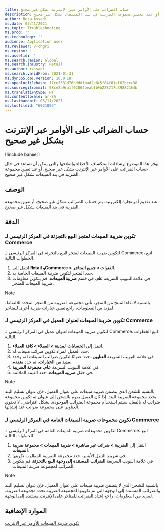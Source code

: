 ```yaml
---
title: حساب الضرائب على الأوامر عبر الإنترنت بشكل غير صحيح
description: يوفر هذا الموضوع إرشادات استكشاف الأخطاء وإصلاحها والتي يمكن أن تساعد في حال حساب الضرائب على الأوامر عبر الإنترنت بشكل غير صحيح، أو عند تعيين مجموعة الضريبة في بند المبيعات بشكل غير صحيح.
author: Reza-Assadi
ms.date: 03/11/2021
ms.topic: Troubleshooting
ms.prod: ''
ms.technology: ''
audience: Application user
ms.reviewer: v-chgri
ms.custom: ''
ms.assetid: ''
ms.search.region: Global
ms.search.industry: Retail
ms.author: rassadi
ms.search.validFrom: 2021-01-31
ms.dyn365.ops.version: 10.0.18
ms.openlocfilehash: f7cef533d76bdddfbad2e8c5f84f81ef62bccc38
ms.sourcegitcommit: 08ce2a9ca1f02064beabfb9b228717d39882164b
ms.translationtype: HT
ms.contentlocale: ar-SA
ms.lasthandoff: 05/11/2021
ms.locfileid: "6021093"
---
```

# <a name="taxes-on-online-orders-are-incorrectly-calculated"></a>حساب الضرائب على الأوامر عبر الإنترنت بشكل غير صحيح

[!include [banner](../../includes/banner.md)]

يوفر هذا الموضوع إرشادات استكشاف الأخطاء وإصلاحها والتي يمكن أن تساعد في حال حساب الضرائب على الأوامر عبر الإنترنت بشكل غير صحيح، أو عند تعيين مجموعة الضريبة في بند المبيعات بشكل غير صحيح.

## <a name="description"></a>الوصف

عند تقديم أمر تجارة إلكترونية، يتم حساب الضرائب بشكل غير صحيح، أو تعيين مجموعة الضريبة في بند المبيعات بشكل غير صحيح.

## <a name="resolution"></a>الدقة

### <a name="configure-the-sales-tax-for-a-retail-store-in-commerce-headquarters"></a>تكوين ضريبة المبيعات لمتجر البيع بالتجزئة في المركز الرئيسي لـ Commerce

لتكوين ضريبة المبيعات لمتجر البيع بالتجزئة في المركز الرئيسي لـ Commerce، اتبع الخطوات التالية.

1. انتقل إلى **Retail وCommerce \> القنوات \> جميع المتاجر**.
1. حدد المتجر لتكوين ضريبة المبيعات الخاصة به.
1. في علامة التبويب السريعة **عام**، في قسم **ضريبة المبيعات**، قم بتكوين معلومات ضريبة المبيعات للمتجر.

> [!NOTE]
> بالنسبة لانتقاء المنتج من المتجر، تأتي مجموعة الضريبة من المتجر المحدد للالتقاط. لمزيد من المعلومات، راجع [تعيين خيارات ضريبة أخرى للمتاجر](/dynamicsax-2012/appuser-itpro/set-other-tax-options-for-stores).

### <a name="configure-the-sales-tax-for-a-customers-address-in-commerce-headquarters"></a>تكوين ضريبة المبيعات لعنوان العميل في المركز الرئيسي لـ Commerce

لتكوين ضريبة المبيعات لعنوان عميل في المركز الرئيسي لـ Commerce، اتبع الخطوات التالية.

1. انتقل إلى **الحسابات المدينة \> العملاء \> كافة العملاء**.
1. حدد العميل المراد تكوين ضرائب مبيعات له.
1. في علامة التبويب السريعة **العناوين**، حدد عنوانًا لتكوين ضرائب المبيعات له، وحدد **مزيد من الخيارات**، ثم حدد **متقدم**.
1. في علامة التبويب السريعة **عام**، **مجموعة الضريبة**.
1. في  حقل **ضريبة المبيعات**، حدد القيمة الملائمة.

> [!NOTE]
> بالنسبة للشحن الذي يتضمن ضريبة مبيعات على عنوان العميل، فإن عنوان تسليم البند يحدد مجموعة الضريبة للبند. إذا كان العميل يقوم بالشحن إلى عنوان تم تكوين مجموعة ضرائب له بالفعل، سيتم استخدام مجموعة الضرائب الموجودة. بشكل افتراضي، لا تحتوي العناوين على مجموعة ضرائب عند إنشائها.

### <a name="configure-general-sales-tax-groups-in-commerce-headquarters"></a>تكوين مجموعات ضريبة المبيعات العامة في المركز الرئيسي لـ Commerce

لتكوين مجموعات ضريبة المبيعات العامة في المركز الرئيسي لـ Commerce، اتبع الخطوات التالية.

1. انتقل إلى **الضريبة‬ \> ضرائب غير مباشرة‬ \> ضريبة المبيعات \> مجموعة ضريبة المبيعات**.
1. في شريط التنقل الأيسر، حدد مجموعة الضريبة المطلوب تكوينها.
1. في علامة التبويب السريعة **الضرائب المستندة إلى وجهة البيع بالتجزئة**، قم بتكوين الضرائب لمجموعة ضريبة المبيعات.

> [!NOTE]
> بالنسبة للشحن الذي لا يتضمن ضريبة مبيعات على عنوان العميل، فإن عنوان تسليم البند والضرائب المستندة إلى الوجهة التي تم تكوينها لمجموعه الضريبة تحدد مجموعة الضريبة. لمزيد من المعلومات، راجع [‏‫إعداد الضرائب للمتاجر على الإنترنت مستندة إلى الوجهة‬](/dynamicsax-2012/appuser-itpro/set-up-taxes-for-online-stores-based-on-destination).

## <a name="additional-resources"></a>الموارد الإضافية

[تكوين ضريبة المبيعات للأوامر عبر الإنترنت](../sales-tax-config.md)